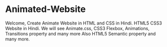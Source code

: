 # Animated-Website
Welcome, Create Animate Website in HTML and CSS in Hindi.  HTML5 CSS3 Website in Hindi. We will see Animate.css, CSS3 Flexbox, Animations, Transitions property and many more Also HTML5 Semantic property and many more.
